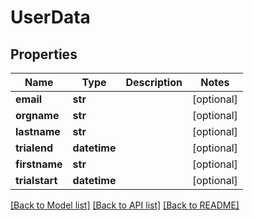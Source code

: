 # UserData

## Properties
Name | Type | Description | Notes
------------ | ------------- | ------------- | -------------
**email** | **str** |  | [optional] 
**orgname** | **str** |  | [optional] 
**lastname** | **str** |  | [optional] 
**trialend** | **datetime** |  | [optional] 
**firstname** | **str** |  | [optional] 
**trialstart** | **datetime** |  | [optional] 

[[Back to Model list]](./README.md#documentation-for-models) [[Back to API list]](../README.md#documentation-for-api-endpoints) [[Back to README]](../README.md)

